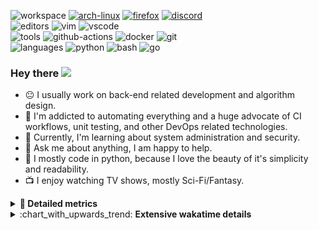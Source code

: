 ![workspace](https://img.shields.io/static/v1?label=&message=workspace:&color=555&style=flat-square)
[![arch-linux](https://img.shields.io/static/v1?logo=arch-linux&label=&message=Arch%20Linux&color=111&logoColor=AAA&style=flat-square)](https://archlinux.org)
[![firefox](https://img.shields.io/static/v1?logo=firefox-browser&label=&message=Firefox&color=111&logoColor=AAA&style=flat-square)](https://mozilla.org/en-US/firefox/)
[![discord](https://img.shields.io/static/v1?logo=discord&label=&message=Discord&color=111&logoColor=AAA&style=flat-square)](https://discord.gg/B8rf3xxgbJ)
<br>
![editors](https://img.shields.io/static/v1?label=&message=editors:&color=555&style=flat-square)
![vim](https://img.shields.io/static/v1?logo=vim&label=&message=vim&color=111&logoColor=AAA&style=flat-square)
![vscode](https://img.shields.io/static/v1?logo=visual-studio-code&label=&message=vscode&color=111&logoColor=AAA&style=flat-square)
<br>
![tools](https://img.shields.io/static/v1?label=&message=tools:&color=555&style=flat-square)
![github-actions](https://img.shields.io/static/v1?logo=github-actions&label=&message=github%20actions&color=111&logoColor=AAA&style=flat-square)
![docker](https://img.shields.io/static/v1?logo=docker&label=&message=docker&color=111&logoColor=AAA&style=flat-square)
![git](https://img.shields.io/static/v1?logo=git&label=&message=git&color=111&logoColor=AAA&style=flat-square)
<br>
![languages](https://img.shields.io/static/v1?label=&message=languages:&color=555&style=flat-square)
![python](https://img.shields.io/static/v1?logo=python&label=&message=python&color=111&logoColor=AAA&style=flat-square&link=)
![bash](https://img.shields.io/static/v1?logo=gnu-bash&label=&message=bash&color=111&logoColor=AAA&style=flat-square)
![go](https://img.shields.io/static/v1?logo=go&label=&message=golang&color=111&logoColor=AAA&style=flat-square)

<!-- Load profile visitor count, but don't display it, keep it as a private stat, no need to show off (888)-->
[](https://visitor-badge.glitch.me/badge?page_id=ItsDrike.ItsDrike)

### Hey there <img src="https://media.giphy.com/media/hvRJCLFzcasrR4ia7z/giphy.gif" width="25px">

- :neutral_face: I usually work on back-end related development and algorithm design.
- :man: I'm addicted to automating everything and a huge advocate of CI workflows, unit testing, and other DevOps related technologies.
- :seedling: Currently, I'm learning about system administration and security.
- :speech_balloon: Ask me about anything, I am happy to help.
- :snake: I mostly code in python, because I love the beauty of it's simplicity and readability.
- :tv: I enjoy watching TV shows, mostly Sci-Fi/Fantasy.

<details>
 <summary> <b>📌 Detailed metrics</b></summary>
 
 <table>
  <tr>
    <th>🙋 Profile Details</th>
    <th>🧮 Repositories traffic</th>
  </tr>
  <tr>
   <td>
     <img alt="" width="400" src="https://github.com/ItsDrike/ItsDrike/blob/master/metrics/profile.svg">
   </td>
   <td>
     <img alt="" width="400" src="https://github.com/ItsDrike/ItsDrike/blob/master/metrics/repositories.svg">
   </td>
  </tr>
  <tr>
    <th>📅 Isometric commit calendar</th>
    <th>🈷️ Most used languages</th>
  </tr>
  <tr>
    <td align="center">
      <img alt="" width="400" src="https://github.com/ItsDrike/ItsDrike/blob/master/metrics/isocalendar.svg">
    </td>
    <td>
      <img alt="" width="400" src="https://github.com/ItsDrike/ItsDrike/blob/master/metrics/languages.svg">
    </td>
  </tr>
  <tr>
   <th>♐ Code snippet of the day</th>
   <th>🌟 Recently starred repositories</th>
  </tr>
  <tr>
   <td align="center">
    <img alt="" width="400" src="https://github.com/ItsDrike/ItsDrike/blob/master/metrics/code_snippet.svg">
   </td>
   <td align="center">
    <img alt="" width="400" src="https://github.com/ItsDrike/ItsDrike/blob/master/metrics/starred_repos.svg">
   </td>
  </tr>
  <tr>
    <th>💡 Coding habits</th>
    <th>⏰ WakaTime plugin</th>
  </tr>
  <tr>
   <td align="center">
    <img alt="" width="400" src="https://github.com/ItsDrike/ItsDrike/blob/master/metrics/habits.svg">
   </td>
   <td align="center">
     <img alt="" width="400" src="https://github.com/ItsDrike/ItsDrike/blob/master/metrics/wakatime.svg">
   </td>
  </tr>
 </table>
</details>

<details>
 <summary>:chart_with_upwards_trend: <b>Extensive wakatime details</b></summary>
 
<!--START_SECTION:waka-->
![Code Time](http://img.shields.io/badge/Code%20Time-0%20secs-blue)

**I'm a Night 🦉** 

```text
🌞 Morning    91 commits     ██░░░░░░░░░░░░░░░░░░░░░░░   7.97% 
🌆 Daytime    415 commits    █████████░░░░░░░░░░░░░░░░   36.34% 
🌃 Evening    396 commits    ████████░░░░░░░░░░░░░░░░░   34.68% 
🌙 Night      240 commits    █████░░░░░░░░░░░░░░░░░░░░   21.02%

```
📅 **I'm Most Productive on Wednesday** 

```text
Monday       187 commits    ████░░░░░░░░░░░░░░░░░░░░░   16.37% 
Tuesday      171 commits    ███░░░░░░░░░░░░░░░░░░░░░░   14.97% 
Wednesday    197 commits    ████░░░░░░░░░░░░░░░░░░░░░   17.25% 
Thursday     124 commits    ██░░░░░░░░░░░░░░░░░░░░░░░   10.86% 
Friday       122 commits    ██░░░░░░░░░░░░░░░░░░░░░░░   10.68% 
Saturday     162 commits    ███░░░░░░░░░░░░░░░░░░░░░░   14.19% 
Sunday       179 commits    ████░░░░░░░░░░░░░░░░░░░░░   15.67%

```


📊 **This Week I Spent My Time On** 

```text
💬 Programming Languages: 
HTML                     3 hrs 58 mins       █████░░░░░░░░░░░░░░░░░░░░   22.49% 
Lua                      3 hrs 33 mins       █████░░░░░░░░░░░░░░░░░░░░   20.16% 
SCSS                     3 hrs 16 mins       ████░░░░░░░░░░░░░░░░░░░░░   18.51% 
Text                     2 hrs 43 mins       ███░░░░░░░░░░░░░░░░░░░░░░   15.43% 
Python                   1 hr 44 mins        ██░░░░░░░░░░░░░░░░░░░░░░░   9.88%

🔥 Editors: 
Neovim                   17 hrs 40 mins      █████████████████████████   100.0%

💻 Operating System: 
Linux                    17 hrs 40 mins      █████████████████████████   100.0%

```

**I Mostly Code in Python** 

```text
Python                   25 repos            ████████████████████░░░░░   80.65% 
Shell                    1 repo              ░░░░░░░░░░░░░░░░░░░░░░░░░   3.23% 
HTML                     1 repo              ░░░░░░░░░░░░░░░░░░░░░░░░░   3.23% 
C                        1 repo              ░░░░░░░░░░░░░░░░░░░░░░░░░   3.23% 
C#                       1 repo              ░░░░░░░░░░░░░░░░░░░░░░░░░   3.23%

```



 Last Updated on 14/05/2022 02:11:33 UTC
<!--END_SECTION:waka-->

</details>

